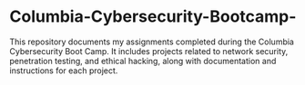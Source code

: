 # Columbia-Cybersecurity-Bootcamp-
This repository documents my assignments completed during the Columbia Cybersecurity Boot Camp. It includes projects related to network security, penetration testing, and ethical hacking, along with documentation and instructions for each project.
